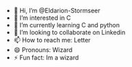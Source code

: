 - 👋 Hi, I’m @Eldarion-Stormseer
- 👀 I’m interested in C
- 🌱 I’m currently learning C and python
- 💞️ I’m looking to collaborate on Linkedin
- 📫 How to reach me: Letter
- 😄 Pronouns: Wizard
- ⚡ Fun fact: Im a wizard

<!---
Eldarion-Stormseer/Eldarion-Stormseer is a ✨ special ✨ repository because its `README.md` (this file) appears on your GitHub profile.
You can click the Preview link to take a look at your changes.
--->
